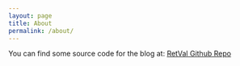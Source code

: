 ```yaml
---
layout: page
title: About
permalink: /about/
---
```


You can find some source code for the blog at: [RetVal Github Repo](https://github.com/RetVal/)


